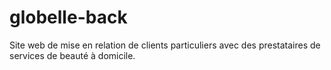 # globelle-back
Site web de mise en relation de clients particuliers avec des prestataires de services de beauté à domicile.
